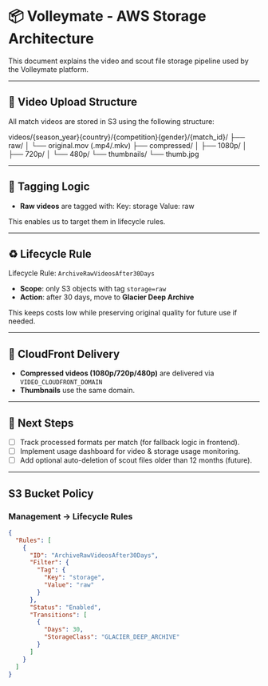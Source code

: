 # 📦 Volleymate - AWS Storage Architecture

This document explains the video and scout file storage pipeline used by the Volleymate platform.

---

## 🎥 Video Upload Structure

All match videos are stored in S3 using the following structure:

videos/{season_year}{country}/{competition}{gender}/{match_id}/
├── raw/
│ └── original.mov (.mp4/.mkv)
├── compressed/
│ ├── 1080p/
│ ├── 720p/
│ └── 480p/
└── thumbnails/
└── thumb.jpg

---

## 🧠 Tagging Logic

- **Raw videos** are tagged with:
  Key: storage
  Value: raw

This enables us to target them in lifecycle rules.

---

## ♻️ Lifecycle Rule

Lifecycle Rule: `ArchiveRawVideosAfter30Days`

- **Scope**: only S3 objects with tag `storage=raw`
- **Action**: after 30 days, move to **Glacier Deep Archive**

This keeps costs low while preserving original quality for future use if needed.

---

## 🧾 CloudFront Delivery

- **Compressed videos (1080p/720p/480p)** are delivered via `VIDEO_CLOUDFRONT_DOMAIN`
- **Thumbnails** use the same domain.

---

## 🧪 Next Steps

- [ ] Track processed formats per match (for fallback logic in frontend).
- [ ] Implement usage dashboard for video & storage usage monitoring.
- [ ] Add optional auto-deletion of scout files older than 12 months (future).

---

## S3 Bucket Policy

### Management → Lifecycle Rules

```json
{
  "Rules": [
    {
      "ID": "ArchiveRawVideosAfter30Days",
      "Filter": {
        "Tag": {
          "Key": "storage",
          "Value": "raw"
        }
      },
      "Status": "Enabled",
      "Transitions": [
        {
          "Days": 30,
          "StorageClass": "GLACIER_DEEP_ARCHIVE"
        }
      ]
    }
  ]
}
```
